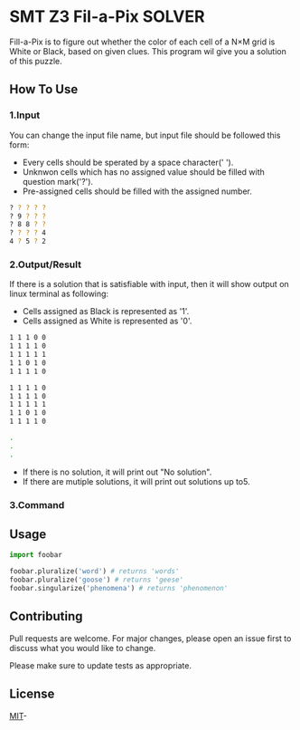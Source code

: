 # SMT Z3 Fil-a-Pix SOLVER

Fill-a-Pix is to figure out whether the color of each cell of a N×M grid is White or Black, based on given clues. This program wil give you a solution of this puzzle.

## How To Use

### 1.Input
You can change the input file name, but input file should be followed this form:
- Every cells should be sperated by a space character(' '). 
- Unknwon cells which has no assigned value should be filled with question mark('?').
- Pre-assigned cells should be filled with the assigned number.

```bash
? ? ? ? ?
? 9 ? ? ?
? 8 8 ? ?
? ? ? ? 4
4 ? 5 ? 2
```

### 2.Output/Result
If there is a solution that is satisfiable with input, 
then it will show output on linux terminal as following:
- Cells assigned as Black is represented as '1'.
- Cells assigned as White is represented as '0'.

```bash
1 1 1 0 0
1 1 1 1 0
1 1 1 1 1
1 1 0 1 0
1 1 1 1 0

1 1 1 1 0
1 1 1 1 0
1 1 1 1 1
1 1 0 1 0
1 1 1 1 0

.
.
.
```
- If there is no solution, it will print out "No solution".
- If there are mutiple solutions, it will print out solutions up to5.

### 3.Command



## Usage

```python
import foobar

foobar.pluralize('word') # returns 'words'
foobar.pluralize('goose') # returns 'geese'
foobar.singularize('phenomena') # returns 'phenomenon'
```

## Contributing
Pull requests are welcome. For major changes, please open an issue first to discuss what you would like to change.

Please make sure to update tests as appropriate.

## License
[MIT](https://choosealicense.com/licenses/mit/)-
